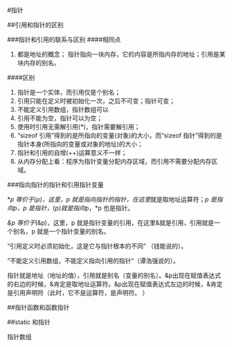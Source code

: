 ﻿#指针

##引用和指针的区别

###指针和引用的联系与区别 
####相同点
1. 都是地址的概念；
指针指向一块内存，它的内容是所指内存的地址；引用是某块内存的别名。

####区别
1. 指针是一个实体，而引用仅是个别名；
2. 引用只能在定义时被初始化一次，之后不可变；指针可变；
3. 不能定义引用数组，指针数组可以
4. 引用不能为空，指针可以为空；
5. 使用时引用无需解引用(*)，指针需要解引用；
6. “sizeof 引用”得到的是所指向的变量(对象)的大小，而“sizeof 指针”得到的是指针本身(所指向的变量或对象的地址)的大小；
7. 指针和引用的自增(++)运算意义不一样；
8. 从内存分配上看：程序为指针变量分配内存区域，而引用不需要分配内存区域。


###指向指针的指针和引用指针变量

**p 等价于*(*p)，这里，p 就是指向指针的指针，在这里*就是取地址运算符；*p 是指向p，p 是指针，*(*p)就是指向*p，*p 也是指针。  

*&p 等价于*(&p)，这里，p 就是指针变量的引用，在这里&就是引用，引用就是一个别名，p 就是一个指针变量的别名。   

“引用定义时必须初始化，这是它与指针根本的不同” （钱能说的）。  
 
“不能定义引用数组，不能定义指向引用的指针”（谭浩强说的）。   

指针就是地址（地址的值），引用就是别名（变量的别名）。&p出现在赋值表达式的右边的时候，&肯定是取地址运算符。&p出现在赋值表达式左边的时候，&肯定是引用声明符（此时，它不是运算符，是声明符。 ） 
 

##指针函数和函数指针


##static 和指针

指针数组


